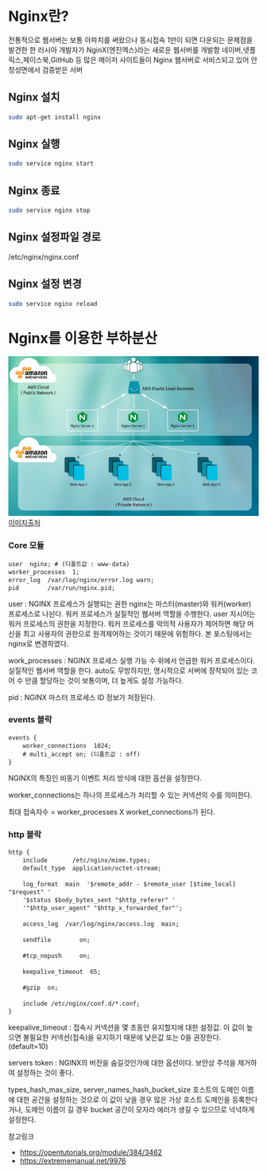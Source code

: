 # Nginx란?
전통적으로 웹서버는 보통 아파치를 써왔으나 동시접속 1만이 되면 다운되는 문제점을 발견한 한 러시아 개발자가 NginX(엔진엑스)라는 새로운 웹서버를 개발함
네이버,넷플릭스,페이스북,GitHub 등 많은 메이저 사이트들이 Nginx 웹서버로 서비스되고 있어 안정성면에서 검증받은 서버


## Nginx 설치
``` bash
sudo apt-get install nginx
```

## Nginx 실행
``` bash
sudo service nginx start
```


## Nginx 종료
``` bash
sudo service nginx stop
```

## Nginx 설정파일 경로
/etc/nginx/nginx.conf

## Nginx 설정 변경
``` bash
sudo service nginx reload
```


# Nginx를 이용한 부하분산

![Nginx를 이용한 부하분산](https://github.com/JinYongHwa/operating_system/raw/master/nginx/Load-Balancer-Performance-With-SaltStack-And-Nginx.jpg)
[이미지출처](https://www.opcito.com/blogs/improve-your-load-balancer-performance-with-saltstack-and-nginx-2/)






### Core 모듈
```
user  nginx; # (디폴트값 : www-data) 
worker_processes  1;
error_log  /var/log/nginx/error.log warn;
pid        /var/run/nginx.pid;
```

user : NGINX 프로세스가 실행되는 권한
nginx는 마스터(master)와 워커(worker) 프로세스로 나뉜다.
워커 프로세스가 실질적인 웹서버 역할을 수행한다.
user 지시어는 워커 프로세스의 권한을 지정한다.
워커 프로세스를 악의적 사용자가 제어하면 해당 머신을 최고 사용자의 권한으로 원격제어하는 것이기 때문에 위험하다.
본 포스팅에서는 nginx로 변경하였다.

work_processes : NGINX 프로세스 실행 가능 수
위에서 언급한 워커 프로세스이다. 실질적인 웹서버 역할을 한다.
auto도 무방하지만, 명시적으로 서버에 장착되어 있는 코어 수 만큼 할당하는 것이 보통이며, 더 높게도 설정 가능하다.

pid : NGINX 마스터 프로세스 ID 정보가 저장된다.


### events 블락
```
events { 
    worker_connections  1024;
    # multi_accept on; (디폴트값 : off) 
}
```

NGINX의 특징인 비동기 이벤트 처리 방식에 대한 옵션을 설정한다.

worker_connections는 하나의 프로세스가 처리할 수 있는 커넥션의 수를 의미한다.

최대 접속자수 = worker_processes X worket_connections가 된다.


### http 블락
```
http { 
    include       /etc/nginx/mime.types;
    default_type  application/octet-stream;
 
    log_format  main  '$remote_addr - $remote_user [$time_local] "$request" '
    '$status $body_bytes_sent "$http_referer" '
    '"$http_user_agent" "$http_x_forwarded_for"';
 
    access_log  /var/log/nginx/access.log  main;
 
    sendfile        on;
 
    #tcp_nopush     on; 
 
    keepalive_timeout  65;
 
    #gzip  on; 
 
    include /etc/nginx/conf.d/*.conf;
}
```

keepalive_timeout : 접속시 커넥션을 몇 초동안 유지할지에 대한 설정값. 이 값이 높으면 불필요한 커넥션(접속)을 유지하기 때문에 낮은값 또는 0을 권장한다. (default=10)

servers token : NGINX의 버전을 숨길것인가에 대한 옵션이다. 보안상 주석을 제거하여 설정하는 것이 좋다.

types_hash_max_size, server_names_hash_bucket_size 호스트의 도메인 이름에 대한 공간을 설정하는 것으로 이 값이 낮을 경우 많은 가상 호스트 도메인을 등록한다거나, 도메인 이름이 길 경우 bucket 공간이 모자라 에러가 생길 수 있으므로 넉넉하게 설정한다.




참고링크
- https://opentutorials.org/module/384/3462
- https://extrememanual.net/9976
